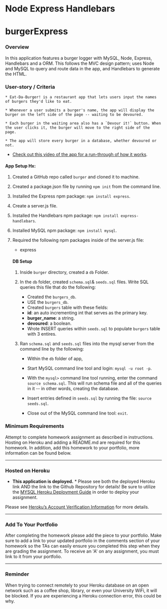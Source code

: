 # Node Express Handlebars
# burgerExpress

### Overview

In this application features a burger logger with MySQL, Node, Express, Handlebars and a ORM. This follows the MVC design pattern; uses Node and MySQL to query and route data in the app, and Handlebars to generate the HTML.


### User-story / Criteria
```
* Eat-Da-Burger! is a restaurant app that lets users input the names of burgers they'd like to eat.

* Whenever a user submits a burger's name, the app will display the burger on the left side of the page -- waiting to be devoured.

* Each burger in the waiting area also has a `Devour it!` button. When the user clicks it, the burger will move to the right side of the page.

* The app will store every burger in a database, whether devoured or not.
```

* [Check out this video of the app for a run-through of how it works](https://youtu.be/msvdn95x9OM).


#### App Setup Hx:

1. Created a GitHub repo called `burger` and cloned it to machine.

2. Created a package.json file by running `npm init` from the command line.

3. Installed the Express npm package: `npm install express`.

4. Create a server.js file.

5. Installed the Handlebars npm package: `npm install express-handlebars`.

6. Installed MySQL npm package: `npm install mysql`.

7. Required the following npm packages inside of the server.js file:
   * express

   #### DB Setup

   1. Inside `burger` directory, created a `db` Folder.

   2. In the `db` folder, created `schema.sql`& `seeds.sql` files. Write SQL queries this file that do the following:

      * Created the `burgers_db`.
      * USE the `burgers_db`.
      * Created `burgers` table with these fields:
      * **id**: an auto incrementing int that serves as the primary key.
      * **burger_name**: a string.
      * **devoured**: a boolean.
      * Wrote INSERT queries within `seeds.sql` to populate `burgers` table with 3 entires.

   4. Ran `schema.sql` and `seeds.sql` files into the mysql server from the command line by the following:

      * Within the `db` folder of app,

      * Start MySQL command line tool and login: `mysql -u root -p`.

      * With the `mysql>` command line tool running, enter the command `source schema.sql`. This will run schema file and all of the queries in it -- in other words, creating the database.

      * Insert entries defined in `seeds.sql` by running the file: `source seeds.sql`.

      * Close out of the MySQL command line tool: `exit`.

### Minimum Requirements

Attempt to complete homework assignment as described in instructions.  Hosting on Heroku and adding a README.md are required for this homework. In addition, add this homework to your portfolio, more information can be found below.
 
- - -

### Hosted on Heroku

* **This application is deployed.** * Please see both the deployed Heroku link AND the link to the Github Repository for details! 
Be sure to utilize the [MYSQL Heroku Deployment Guide](../../03-Supplemental/MySQLHerokuDeploymentProcess.pdf) in order to deploy your assignment.

Please see [Heroku’s Account Verification Information](https://devcenter.heroku.com/articles/account-verification) for more details.

- - -

### Add To Your Portfolio

After completing the homework please add the piece to your portfolio. Make sure to add a link to your updated portfolio in the comments section of your homework so the TAs can easily ensure you completed this step when they are grading the assignment. To receive an 'A' on any assignment, you must link to it from your portfolio.

- - -

### Reminder

When trying to connect remotely to your Heroku database on an open network such as a coffee shop, library, or even your University WiFi, it will be blocked. If you are experiencing a Heroku connection error, this could be why.
